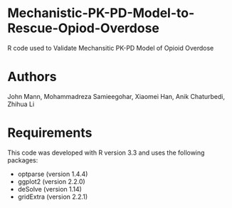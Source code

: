 # Mechanistic-PK-PD-Model-to-Rescue-Opiod-Overdose

R code used to Validate Mechansitic PK-PD Model of Opioid Overdose

# Authors

John Mann, Mohammadreza Samieegohar, Xiaomei Han, Anik Chaturbedi, Zhihua Li

# Requirements

This code was developed with R version 3.3 and uses the following packages:

* optparse (version 1.4.4)
* ggplot2 (version 2.2.0)
* deSolve (version 1.14)
* gridExtra (version 2.2.1)

